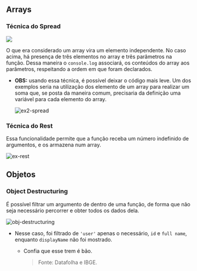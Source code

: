 ## Arrays

### Técnica do Spread

![](C:\Users\Lipe\Downloads\exemplo-spread.JPG)

O que era considerado um array vira um elemento independente. No caso acima, há presença de três elementos no array e três parâmetros na função. Dessa maneira o `console.log` associará, os conteúdos do array aos parâmetros, respeitando a ordem em que foram declarados.

+ **OBS:** usando essa técnica, é possível deixar o código mais leve. Um dos exemplos seria na utilização dos elemento de um array para realizar um soma que, se posta da maneira comum, precisaria da definição uma variável para cada elemento do array.

  ![ex2-spread](C:\Users\Lipe\Downloads\ex2-spread.JPG)

  

### Técnica do Rest

Essa funcionalidade permite que a função receba um número indefinido de argumentos, e os armazena num array.

![ex-rest](C:\Users\Lipe\Downloads\ex-rest.JPG)









## Objetos

### Object Destructuring

É possível filtrar um argumento de dentro de uma função, de forma que não seja necessário percorrer e obter todos os dados dela. 

![obj-destructuring](C:\Users\Lipe\Downloads\obj-destructuring.JPG)

+ Nesse caso, foi filtrado de `'user'` apenas o necessário, `id` e `full name`, enquanto `displayName` não foi mostrado. 

  + Confia que esse trem é bão. 

    > Fonte: Datafolha e IBGE.